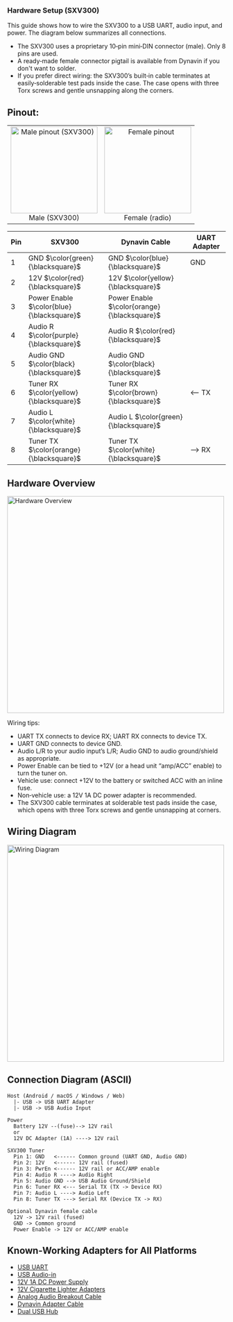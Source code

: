### Hardware Setup (SXV300)

This guide shows how to wire the SXV300 to a USB UART, audio input, and power. The diagram below summarizes all connections.


- The SXV300 uses a proprietary 10‑pin mini‑DIN connector (male). Only 8 pins are used.
- A ready‑made female connector pigtail is available from Dynavin if you don't want to solder.
- If you prefer direct wiring: the SXV300’s built‑in cable terminates at easily‑solderable test pads inside the case. The case opens with three Torx screws and gentle unsnapping along the corners.

## Pinout:

<div align="left">
  <table>
    <tr>
      <td align="center" style="border: none;">
        <img src="https://i.imgur.com/jQcuE5E.png" width="200" height="200" alt="Male pinout (SXV300)" />
        <div>Male (SXV300)</div>
      </td>
      <td align="center" style="border: none;">
        <img src="https://i.imgur.com/JUV0chn.png" width="200" height="200" alt="Female pinout" />
        <div>Female (radio)</div>
      </td>
    </tr>
  </table>
  
</div>

| Pin | SXV300 | Dynavin Cable | UART Adapter |
| --- | --- | --- | --- |
| 1 | GND $\color{green}{\blacksquare}$ | GND $\color{blue}{\blacksquare}$ | GND |
| 2 | 12V $\color{red}{\blacksquare}$ | 12V $\color{yellow}{\blacksquare}$ |  |
| 3 | Power Enable $\color{blue}{\blacksquare}$ | Power Enable $\color{orange}{\blacksquare}$ |  |
| 4 | Audio R $\color{purple}{\blacksquare}$ | Audio R $\color{red}{\blacksquare}$ |  |
| 5 | Audio GND $\color{black}{\blacksquare}$ | Audio GND $\color{black}{\blacksquare}$ |  |
| 6 | Tuner RX $\color{yellow}{\blacksquare}$ | Tuner RX $\color{brown}{\blacksquare}$ | <-- TX |
| 7 | Audio L $\color{white}{\blacksquare}$ | Audio L $\color{green}{\blacksquare}$ |  |
| 8 | Tuner TX $\color{orange}{\blacksquare}$ | Tuner TX $\color{white}{\blacksquare}$ | --> RX |



## Hardware Overview
<div align="left">
  <img src="https://i.imgur.com/9C9W2xL.png" alt="Hardware Overview" width="500" />
</div>

Wiring tips:
- UART TX connects to device RX; UART RX connects to device TX.
- UART GND connects to device GND.
- Audio L/R to your audio input’s L/R; Audio GND to audio ground/shield as appropriate.
- Power Enable can be tied to +12V (or a head unit “amp/ACC” enable) to turn the tuner on.
- Vehicle use: connect +12V to the battery or switched ACC with an inline fuse.
- Non‑vehicle use: a 12V 1A DC power adapter is recommended.
- The SXV300 cable terminates at solderable test pads inside the case, which opens with three Torx screws and gentle unsnapping at corners.

## Wiring Diagram
<div align="left">
  <a href="https://app.cirkitdesigner.com/project/0c22d9b6-d721-4c25-b506-b9e4cf0f9c46" target="_blank" rel="noopener noreferrer">
    <img src="https://i.imgur.com/4T3MgIE.jpeg" alt="Wiring Diagram" width="500" />
  </a>
</div>

## Connection Diagram (ASCII)
```text
Host (Android / macOS / Windows / Web)
  |- USB -> USB UART Adapter
  |- USB -> USB Audio Input

Power
  Battery 12V --(fuse)--> 12V rail
  or
  12V DC Adapter (1A) ----> 12V rail

SXV300 Tuner
  Pin 1: GND   <------ Common ground (UART GND, Audio GND)
  Pin 2: 12V   <------ 12V rail (fused)
  Pin 3: PwrEn <------ 12V rail or ACC/AMP enable
  Pin 4: Audio R ----> Audio Right
  Pin 5: Audio GND --> USB Audio Ground/Shield
  Pin 6: Tuner RX <--- Serial TX (TX -> Device RX)
  Pin 7: Audio L ----> Audio Left
  Pin 8: Tuner TX ---> Serial RX (Device TX -> RX)

Optional Dynavin female cable
  12V -> 12V rail (fused)
  GND -> Common ground
  Power Enable -> 12V or ACC/AMP enable
```

## Known-Working Adapters for All Platforms
- [USB UART](https://www.amazon.com/dp/B09F3196FB)
- [USB Audio-in](https://www.amazon.com/dp/B00NMXY2MO)
- [12V 1A DC Power Supply](https://www.amazon.com/dp/B0BX5F3562)
- [12V Cigarette Lighter Adapters](https://www.amazon.com/dp/B0CNJQC7T3)
- [Analog Audio Breakout Cable](https://www.amazon.com/dp/B0CQXSR3MV)
- [Dynavin Adapter Cable](https://dynavinnorthamerica.com/products/siriusxm-adapter-cable-for-the-dynavin-n7-only)
- [Dual USB Hub](https://www.amazon.com/dp/B098L7WJ4C)
